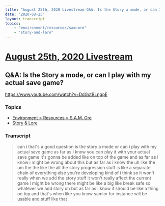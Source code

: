 ```yaml
---
title: "August 25th, 2020 Livestream Q&A: Is the Story a mode, or can I play with my actual save game?"
date: "2020-08-25"
layout: transcript
topics:
    - "environment/resources/sam-ore"
    - "story-and-lore"
---
```

# [August 25th, 2020 Livestream](../2020-08-25.md)
## Q&A: Is the Story a mode, or can I play with my actual save game?
https://www.youtube.com/watch?v=DdGctBLngpE

### Topics
* [Environment > Resources > S.A.M. Ore](../topics/environment/resources/sam-ore.md)
* [Story & Lore](../topics/story-and-lore.md)

### Transcript

> can i that's a good question is the story a mode or can i play with my actual save game as far as i know you can play it with your actual save game it's gonna be added like on top of the game and as far as i know i might be wrong about this but as far as i know the uh like the um the the like the all the story progression stuff is like a separate chain of everything else you're developing kind of i think so it won't really when we add the story stuff it won't really affect the current game i might be wrong there might be like a big like break safe so whatever we add story uh but as far as i know it should be like a thing on top and that's when like you know samlor for instance will be usable and stuff like that
